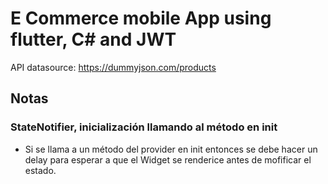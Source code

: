 # E Commerce mobile App using flutter, C# and JWT

API datasource: https://dummyjson.com/products

## Notas
### StateNotifier, inicialización llamando al método en init
- Si se llama a un método del provider en init entonces se debe hacer un delay para esperar a que el Widget se renderice antes de mofificar el estado.